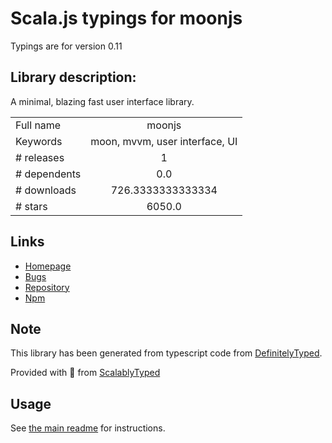 
# Scala.js typings for moonjs

Typings are for version 0.11

## Library description:
A minimal, blazing fast user interface library.

|                    |                 |
| ------------------ | :-------------: |
| Full name          | moonjs |
| Keywords           | moon, mvvm, user interface, UI |
| # releases         | 1 |
| # dependents       | 0.0 |
| # downloads        | 726.3333333333334 |
| # stars            | 6050.0 |

## Links
- [Homepage](https://github.com/KingPixil/moon#readme)
- [Bugs](https://github.com/KingPixil/moon/issues)
- [Repository](https://github.com/KingPixil/moon)
- [Npm](https://www.npmjs.com/package/moonjs)
    


## Note
This library has been generated from typescript code from [DefinitelyTyped](https://definitelytyped.org).

Provided with :purple_heart: from [ScalablyTyped](https://github.com/oyvindberg/ScalablyTyped)

## Usage
See [the main readme](../../readme.md) for instructions.


